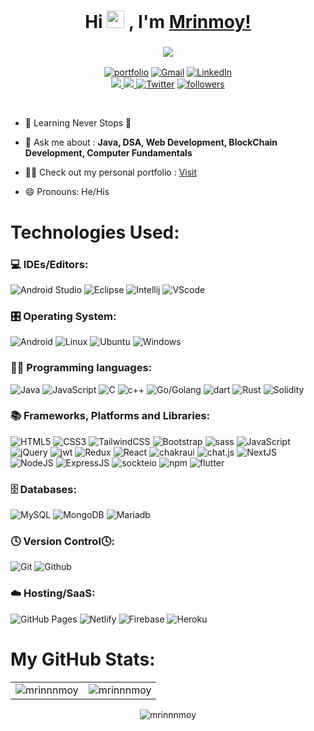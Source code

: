 <h1 align="center">
  Hi <img src="https://media.giphy.com/media/hvRJCLFzcasrR4ia7z/giphy.gif" width="28"> ,
  I'm <a href="https://www.linkedin.com/in/mrinnnmoy/" target="_blank"> Mrinmoy!</a></h1>
  
<h3 align="center"> <img src="https://readme-typing-svg.herokuapp.com?color=0357F7&lines=Full+Stack+Developer+%3A)" /> </h3>

  <p align="center">
    <a href="https://mrinnnmoy.github.io/portfolio1/"><img alt="portfolio" src="https://img.shields.io/badge/Portfolio-%23000000.svg?style=for-the-badge&logo=firefox&logoColor=#FF7139"/></a>
    <a href="mailto:mrinmoy202000@gmail.com"><img alt="Gmail" src="https://img.shields.io/badge/Gmail-D14836?style=for-the-badge&logo=gmail&logoColor=white"/></a>
    <a href="https://www.linkedin.com/in/mrinnnmoy/"><img alt="LinkedIn" src="https://img.shields.io/badge/linkedin-%230077B5.svg?style=for-the-badge&logo=linkedin&logoColor=white"/></a>
    <br>
    <a href="https://leetcode.com/mrinnnmoy/"><img src="https://img.shields.io/badge/-LeetCode-FFA116?style=for-the-badge&logo=LeetCode&logoColor=black"/> </a>
<a href="https://www.hackerrank.com/mrinnnmoy"><img src="https://img.shields.io/badge/-Hackerrank-2EC866?style=for-the-badge&logo=HackerRank&logoColor=white"/> </a>
    <a href="https://twitter.com/mrinnnmoy"><img alt="Twitter" src ="https://img.shields.io/badge/twitter-%231DA1F2.svg?style=for-the-badge&logo=Twitter&logoColor=white"></a>
    <a href="https://github.com/mrinnnmoy?tab=followers">
    <img alt="followers" title="Follow me on Github" src="https://custom-icon-badges.herokuapp.com/github/followers/mrinnnmoy?color=236ad3&labelColor=1155ba&style=for-the-badge&logo=person-add&label=Follow&logoColor=white"/></a>
  </p>
  <br>


- 🌱 Learning Never Stops 🚀

- 💬 Ask me about : **Java, DSA, Web Development, BlockChain Development, Computer Fundamentals**

- 👨‍💻 Check out my personal portfolio : <a href="https://mrinnnmoy.github.io/portfolio1/" target="_blank">Visit</a>

- 😄 Pronouns: He/His

<h1>Technologies Used:</h1>

### 💻 IDEs/Editors:
  <p>
    <img alt="Android Studio" src="https://img.shields.io/badge/Android%20Studio-3DDC84.svg?style=for-the-badge&logo=android-studio&logoColor=white"/>
    <img alt="Eclipse" src="https://img.shields.io/badge/Eclipse-FE7A16.svg?style=for-the-badge&logo=Eclipse&logoColor=white"/>
    <img alt="Intellij" src="https://img.shields.io/badge/IntelliJIDEA-000000.svg?style=for-the-badge&logo=intellij-idea&logoColor=white"/>
    <img alt="VScode" src="https://img.shields.io/badge/Visual%20Studio%20Code-0078d7.svg?style=for-the-badge&logo=visual-studio-code&logoColor=white"/>
  <p>

### 🎛️ Operating System:
  <p>
    <img alt="Android" src="https://img.shields.io/badge/Android-3DDC84?style=for-the-badge&logo=android&logoColor=white"/>
    <img alt="Linux" src="https://img.shields.io/badge/Linux-FCC624?style=for-the-badge&logo=linux&logoColor=black"/>
    <img alt="Ubuntu" src="https://img.shields.io/badge/Ubuntu-E95420?style=for-the-badge&logo=ubuntu&logoColor=white"/>
    <img alt="Windows" src="https://img.shields.io/badge/Windows-0078D6?style=for-the-badge&logo=windows&logoColor=white"/>
  <p>

    
### 👨‍💻 Programming languages:
  <p>
    <img alt="Java" src="https://img.shields.io/badge/java-%23ED8B00.svg?style=for-the-badge&logo=java&logoColor=white"/>
    <img alt="JavaScript" src="https://img.shields.io/badge/javascript-%23323330.svg?style=for-the-badge&logo=javascript&logoColor=%23F7DF1E"/>
    <img alt="C" src="https://img.shields.io/badge/c%20-%2300599C.svg?&style=for-the-badge&logo=c&logoColor=white" />
    <img alt="c++" src="https://img.shields.io/badge/C%2B%2B-00599C?style=for-the-badge&logo=c%2B%2B&logoColor=white"/>
    <img alt="Go/Golang" src="https://img.shields.io/badge/go-%2300ADD8.svg?style=for-the-badge&logo=go&logoColor=white"/>
    <img alt="dart" src="https://img.shields.io/badge/dart-%230175C2.svg?style=for-the-badge&logo=dart&logoColor=white"/>
    <img alt="Rust" src="https://img.shields.io/badge/rust-%23000000.svg?style=for-the-badge&logo=rust&logoColor=white"/>
    <img alt="Solidity" src="https://img.shields.io/badge/Solidity-%23363636.svg?style=for-the-badge&logo=solidity&logoColor=white"/>
  </p>

### 📚 Frameworks, Platforms and Libraries:
  <p>
    <img alt="HTML5" src="https://img.shields.io/badge/html5-%23E34F26.svg?style=for-the-badge&logo=html5&logoColor=white"/>
    <img alt="CSS3" src="https://img.shields.io/badge/css3-%231572B6.svg?style=for-the-badge&logo=css3&logoColor=white"/> 
    <img alt="TailwindCSS" src="https://img.shields.io/badge/Tailwind_CSS-38B2AC?style=for-the-badge&logo=tailwind-css&logoColor=white"/>
    <img alt="Bootstrap" src="https://img.shields.io/badge/bootstrap-%23563D7C.svg?style=for-the-badge&logo=bootstrap&logoColor=white"/>  
    <img alt="sass" src="https://img.shields.io/badge/Sass-CC6699?style=for-the-badge&logo=sass&logoColor=white"/>
    <img alt="JavaScript" src="https://img.shields.io/badge/javascript-%23323330.svg?style=for-the-badge&logo=javascript&logoColor=%23F7DF1E"/> 
  <br>
    <img alt="jQuery" src="https://img.shields.io/badge/jquery-%230769AD.svg?style=for-the-badge&logo=jquery&logoColor=white"/>
    <img alt="jwt" src="https://img.shields.io/badge/JWT-black?style=for-the-badge&logo=JSON%20web%20tokens"/>
    <img alt="Redux" src="https://img.shields.io/badge/Redux-593D88?style=for-the-badge&logo=redux&logoColor=white"/>  
    <img alt="React" src="https://img.shields.io/badge/react-%2320232a.svg?style=for-the-badge&logo=react&logoColor=%2361DAFB"/>
    <img alt="chakraui" src="https://img.shields.io/badge/Chakra--UI-319795?style=for-the-badge&logo=chakra-ui&logoColor=white"/>
    <img alt="chat.js" src="https://img.shields.io/badge/chart.js-F5788D.svg?style=for-the-badge&logo=chart.js&logoColor=white"/>
    <img alt="NextJS" src="https://img.shields.io/badge/next.js-000000?style=for-the-badge&logo=nextdotjs&logoColor=white"/>
  <br>
    <img alt="NodeJS" src="https://img.shields.io/badge/node.js-%2343853D.svg?style=for-the-badge&logo=node-dot-js&logoColor=white"/>
    <img alt="ExpressJS" src="https://img.shields.io/badge/Express.js-000000?style=for-the-badge&logo=express&logoColor=white"/>
    <img alt="sockteio" src="https://img.shields.io/badge/Socket.io-010101?&style=for-the-badge&logo=Socket.io&logoColor=white"/>
    <img alt="npm" src="https://img.shields.io/badge/NPM-%23000000.svg?style=for-the-badge&logo=npm&logoColor=white"/>
    <img alt="flutter" src="https://img.shields.io/badge/Flutter-%2302569B.svg?style=for-the-badge&logo=Flutter&logoColor=white"/>
  </p>

### 🗄️ Databases:
  <p>
    <img alt="MySQL" src="https://img.shields.io/badge/mysql-%2300f.svg?style=for-the-badge&logo=mysql&logoColor=white"/>
    <img alt="MongoDB" src ="https://img.shields.io/badge/MongoDB-4EA94B?style=for-the-badge&logo=mongodb&logoColor=white"/>
  	<img alt="Mariadb" src="https://img.shields.io/badge/MariaDB-003545?style=for-the-badge&logo=mariadb&logoColor=white"/>
  </p>

### 🕓 Version Control🕓:
  <p>
    <img alt="Git" src="https://img.shields.io/badge/git-%23F05033.svg?style=for-the-badge&logo=git&logoColor=white"/>
    <img alt="Github" src="https://img.shields.io/badge/github-%23121011.svg?style=for-the-badge&logo=github&logoColor=white"/>
  </p>

### ☁️ Hosting/SaaS:
  <p>
    <img alt="GitHub Pages" src="https://img.shields.io/badge/GitHub%20Pages-327FC7.svg?logo=github&logoColor=white&style=for-the-badge"/>
    <img alt="Netlify" src="https://img.shields.io/badge/Netlify-00C7B7?style=for-the-badge&logo=netlify&logoColor=white"/>
    <img alt="Firebase" src="https://img.shields.io/badge/firebase-%23039BE5.svg?style=for-the-badge&logo=firebase"/>
    <img alt="Heroku" src="https://img.shields.io/badge/heroku-%23430098.svg?style=for-the-badge&logo=heroku&logoColor=white"/>
  <p>
    
   
  <r>
<h1>My GitHub Stats:</h1>
  <table>
    <tr>
      <td><img src="https://github-readme-stats.vercel.app/api?username=mrinnnmoy&show_icons=true&theme=gruvbox&locale=en" alt="mrinnnmoy" /></td>
      <td><img src="https://github-readme-stats.vercel.app/api/top-langs?username=mrinnnmoy&show_icons=true&theme=gruvbox&locale=en&layout=compact" alt="mrinnnmoy"/></td>
    </tr>
  </table>

<div align="center">
  <p><img align="center" src="https://github-readme-streak-stats.herokuapp.com/?user=mrinnnmoy&theme=gruvbox" alt="mrinnnmoy" /></p>
</div>

